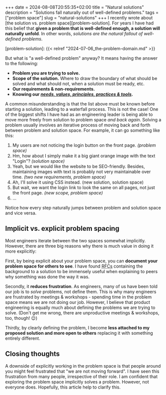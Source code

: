 +++
date = 2024-08-08T20:55:35+02:00
title = "Natural solutions"
description = "Solutions fall naturally out of well-defined problems."
tags = ["problem space"]
slug = "natural-solutions"
+++
I recently wrote about [the solution vs. problem space][problem-solution]. For years I have had this belief that __given a problem that is well-defined enough, a solution will naturally unfold__. In other words, _solutions are the natural fallout of well-defined problems_.

[problem-solution]: {{< relref "2024-07-06_the-problem-domain.md" >}}

But what is "a well-defined problem" anyway? It means having the answer to the following:

 * **Problem you are trying to solve.**
 * **Scope of the solution.** Where to draw the boundary of what should be solved and what should not, when a solution must be ready, etc.
 * **Our requirements & non-requirements.**
 * **Knowing our [_needs, values, principles, practices & tools_][spine].**

[spine]: https://spinemodel.info

A common misunderstanding is that the list above must be known before starting a solution, leading to a waterfall process. This is not the case! One of the biggest shifts I have had as an engineering leader is being able to move more freely from solution to problem space _and back again_. Solving a problem usually involves an iterative process of moving back and forth between problem and solution space. For example, it can go something like this:

 1. My users are not noticing the login button on the front page. _(problem space)_
 2. Hm, how about I simply make it a big giant orange image with the text "Login"? _(solution space)_
 3. Yeah, but we would like the website to be SEO-friendly. Besides, maintaining images with text is probably not very maintainable over time. _(two new requirements, problem space)_
 4. Ah, I'll solve it using CSS instead. (new solution, solution space)
 5. But wait, we want the login link to look the same on all pages, not just the front page. _(new scope, problem space)_
 6. ...

Notice how every step naturally jumps between problem and solution space and vice versa.

## Implicit vs. explicit problem spacing

Most engineers iterate between the two spaces somewhat implicitly. However, there are three big reasons why there is much value in doing it more explicitly:

First, by being explicit about your problem space, you can **document your problem space for others to see**. I have found <abbr title="Request for Comments">RFCs</abbr> containing the background to a solution to be immensely useful when explaining to peers why something was done the way it was.

Secondly, it **reduces frustration**. As engineers, many of us have been told our job is to _solve_ problems, not define them. This is why many engineers are frustrated by meetings & workshops - spending time in the problem space means we are not doing our job. However, I believe that product engineering is equally much about defining the problems we are trying to solve. (Don't get me wrong, there are unproductive meetings & workshops, too, though! :wink:)

Thirdly, by clearly defining the problem, I become **less attached to my proposed solution and more open to others** replacing it with something entirely different.

## Closing thoughts

A downside of explicitly working in the problem space is that people around you might feel frustrated that "we are not moving forward". I have seen this frustration from many people, irrespective of their role. I am confident that exploring the problem space implicitly solves a problem. However, not everyone does. Hopefully, this article help to clarify this.
